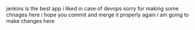 jenkins is the best app i liked in case of devops
sorry for making some chnages here i hope you commit and merge it properly
again i am going to make changes here
